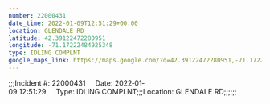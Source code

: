 ```yaml
---
number: 22000431
date_time: 2022-01-09T12:51:29+00:00
location: GLENDALE RD
latitude: 42.39122472280951
longitude: -71.17222484925348
type: IDLING COMPLNT
google_maps_link: https://maps.google.com/?q=42.39122472280951,-71.17222484925348
---
```


;;;Incident #: 22000431     Date: 2022‐01‐09 12:51:29     Type: IDLING COMPLNT;;;Location: GLENDALE RD;;;;;;
